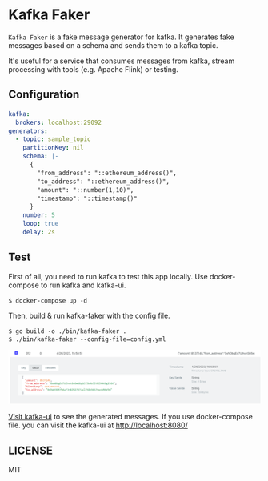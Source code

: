 # Kafka Faker 
`Kafka Faker` is a fake message generator for kafka. It generates fake messages based on a schema and sends them to a kafka topic.

It's useful for a service that consumes messages from kafka, stream processing with tools (e.g. Apache Flink) or testing.

## Configuration
```yaml
kafka:
  brokers: localhost:29092
generators:
  - topic: sample_topic
    partitionKey: nil
    schema: |-
      {
        "from_address": "::ethereum_address()",
        "to_address": "::ethereum_address()",
        "amount": "::number(1,10)",
        "timestamp": "::timestamp()"
      }
    number: 5
    loop: true
    delay: 2s
```

## Test
First of all, you need to run kafka to test this app locally.
Use docker-compose to run kafka and kafka-ui.
```shell
$ docker-compose up -d
```

Then, build & run kafka-faker with the config file.

```shell
$ go build -o ./bin/kafka-faker .
$ ./bin/kafka-faker --config-file=config.yml
```

![Generated messages shows on kafka-ui](./images/result.png)

[Visit kafka-ui](http://localhost:8080/) to see the generated messages.
If you use docker-compose file. you can visit the kafka-ui at [http://localhost:8080/](http://localhost:8080/)

## LICENSE
MIT